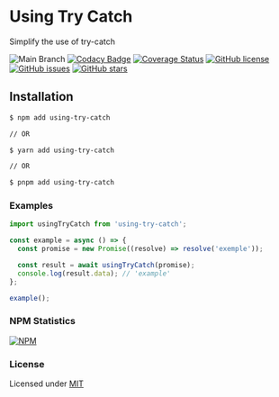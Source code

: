 # Using Try Catch

Simplify the use of try-catch

![Main Branch](https://github.com/oda2/using-try-catch/actions/workflows/main.yml/badge.svg?branch=main)
[![Codacy Badge](https://api.codacy.com/project/badge/Grade/46b647bc48d54dc09d0b31e84fa2644f)](https://app.codacy.com/gh/Oda2/using-try-catch?utm_source=github.com&utm_medium=referral&utm_content=Oda2/using-try-catch&utm_campaign=Badge_Grade_Settings)
[![Coverage Status](https://coveralls.io/repos/github/Oda2/using-try-catch/badge.svg)](https://coveralls.io/github/Oda2/using-try-catch)
[![GitHub license](https://img.shields.io/github/license/Oda2/using-try-catch)](https://github.com/Oda2/using-try-catch/blob/master/LICENSE)
[![GitHub issues](https://img.shields.io/github/issues/Oda2/using-try-catch)](https://github.com/Oda2/using-try-catch/issues)
[![GitHub stars](https://img.shields.io/github/stars/Oda2/using-try-catch)](https://github.com/Oda2/using-try-catch/stargazers)

## Installation

```sh
$ npm add using-try-catch

// OR

$ yarn add using-try-catch

// OR

$ pnpm add using-try-catch
```

### Examples

```js
import usingTryCatch from 'using-try-catch';

const example = async () => {
  const promise = new Promise((resolve) => resolve('exemple'));

  const result = await usingTryCatch(promise);
  console.log(result.data); // 'example'
};

example();
```


### NPM Statistics

[![NPM](https://nodei.co/npm/using-try-catch.png)](https://nodei.co/npm/using-try-catch/)

### License
Licensed under [MIT](https://github.com/Oda2/using-try-catch/blob/master/LICENSE)

